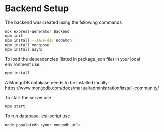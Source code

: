 # Backend Setup

The backend was created using the following commands
```bash
npx express-generator Backend
npm init
npm install --save-dev nodemon
npm install mongoose
npm install async
```

To load the dependencies (listed in package.json file) in your local environment use
```bash
npm install
```

A MongoDB database needs to be installed locally: https://www.mongodb.com/docs/manual/administration/install-community/

To start the server use
```bash
npm start
```

To run database-test-script use
```bash
node populatedb <your mongodb url> 
```
